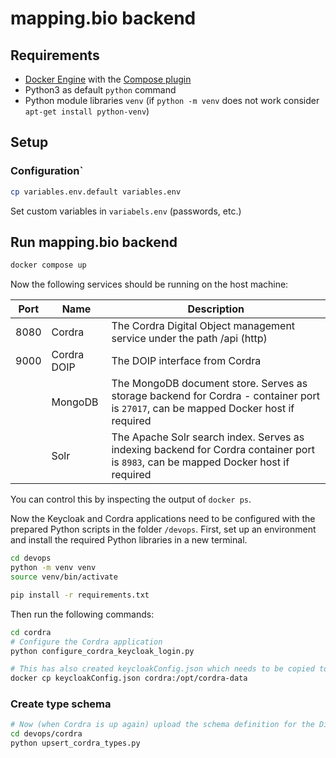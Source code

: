# mapping.bio backend

## Requirements

- [Docker Engine](https://docs.docker.com/engine/) with the [Compose plugin](https://docs.docker.com/compose/)
- Python3 as default `python` command
- Python module libraries `venv` (if `python -m venv` does not work consider `apt-get install python-venv`)

## Setup

### Configuration`

```bash
cp variables.env.default variables.env
```

Set custom variables in `variabels.env` (passwords, etc.)

## Run mapping.bio backend

```bash
docker compose up
```

Now the following services should be running on the host machine:

| Port | Name        | Description                                                                                                                         |
| ---- | ----------- | ----------------------------------------------------------------------------------------------------------------------------------- |
| 8080 | Cordra      | The Cordra Digital Object management service under the path /api (http)                                                             |
| 9000 | Cordra DOIP | The DOIP interface from Cordra                                                                                                      |
|      | MongoDB     | The MongoDB document store. Serves as storage backend for Cordra - container port is `27017`, can be mapped Docker host if required |
|      | Solr        | The Apache Solr search index. Serves as indexing backend for Cordra container port is `8983`, can be mapped Docker host if required |

You can control this by inspecting the output of `docker ps`.

Now the Keycloak and Cordra applications need to be configured with the prepared Python scripts in the folder `/devops`.
First, set up an environment and install the required Python libraries in a new terminal.

```bash
cd devops
python -m venv venv
source venv/bin/activate

pip install -r requirements.txt
```

Then run the following commands:

```bash
cd cordra
# Configure the Cordra application
python configure_cordra_keycloak_login.py

# This has also created keycloakConfig.json which needs to be copied to the cordra-volume
docker cp keycloakConfig.json cordra:/opt/cordra-data
```

### Create type schema

```bash
# Now (when Cordra is up again) upload the schema definition for the Digital Object types (includes lifecycle hooks for interaction with the handle server)
cd devops/cordra
python upsert_cordra_types.py
```
